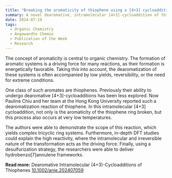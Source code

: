 ```yaml
---
title: "Breaking the aromaticity of thiophene using a [4+3] cycloaddition"  
summary: A novel dearomative, intramolecular [4+3]-cycloaddition of thiophenes at low temperatures yielding complex tricyclic ring systems.
date: 2024-07-19
tags:
  - Organic Chemistry
  - Angewandte Chemie
  - Publication of the Week
  - Research
---
```

The concept of aromaticity is central to organic chemistry. The formation of aromatic systems is a driving force for many reactions, as their formation is energetically favorable. Taking this into account, the dearomatization of these systems is often accompanied by low yields, reversibility, or the need for extreme conditions.

One class of such aromates are thiophenes. Previously their ability to undergo dearomative [4+3]-cycloadditions has been less explored. Now Pauline Chiu and her team at the Hong Kong University reported such a dearomatization reaction of thiophene. In this intramolecular [4+3] cycloaddition, not only is the aromaticity of the thiophene ring broken, but this process also occurs at very low temperatures.

The authors were able to demonstrate the scope of this reaction, which yields complex tricyclic ring systems. Furthermore, in-depth DFT studies could explain the high reactivity, where the intramolecular and irreversible nature of the transformation acts as the driving force. Finally, using a desulfurization strategy, the researchers were able to deliver hydrobenzo[7]annulene frameworks.

**Read more:** Dearomative Intramolecular (4+3)-Cycloadditions of Thiophenes
 [10.1002/anie.202407059](https://doi.org/10.1002/anie.202407059)